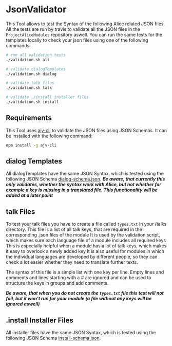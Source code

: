 # JsonValidator

This Tool allows to test the Syntax of the following Alice related JSON files. All the tests are run by travis to validate all the JSON files in the `ProjectAliceModules`
repository aswell. You can run the same tests for the templates locally to check your json files using one of the following commands:
```bash
# run all validation tests
./validation.sh all

# validate dialogTemplates
./validation.sh dialog

# validate talk files
./validation.sh talk

# validate ./install installer files
./validation.sh install
```

## Requirements
This Tool uses [ajv-cli](https://www.npmjs.com/package/ajv-cli) to validate the JSON files using JSON Schemas. It can be installed with the following command:
```bash
npm install -g ajv-cli
```

## dialog Templates

All dialogTemplates have the same JSON Syntax, which is tested using the following JSON Schema [dialog-schema.json](https://github.com/project-alice-powered-by-snips/ProjectAliceModules/blob/master/linting/dialog-schema.json).
***Be aware, that currently this only validates, whether the syntax work with Alice, but not whether for example a key is missing in a translated file. This functionality will be added at a later point***

## talk Files

To test your talk files you have to create a file called `types.txt` in your <modulename>/talks directory.
This file is a list of all talk keys, that are required in the corresponding <language>.json files of the module
It is used by the validation script, which makes sure each language file of a module includes all required keys
This is especially helpful when a module has a lot of talk keys, which makes it easy to overlook a newly added key
It is also useful for modules in which the individual languages are developed by different people, so they can check
a lot easier whether they need to translate further texts.

The syntax of this file is a simple list with one key per line. Empty lines and comments and lines starting with
a # are ignored and can be used to structure the keys in groups and add comments.

***Be aware, that when you do not create the `types.txt` file this test will not fail, but it won't run for your module (a file without any keys will be ignored aswell)***

## .install Installer Files
All installer files have the same JSON Syntax, which is tested using the following JSON Schema [install-schema.json](https://github.com/project-alice-powered-by-snips/ProjectAliceModules/blob/master/linting/install-schema.json).

